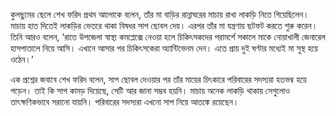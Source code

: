 কুলছুমের ছেলে শেখ ফরিদ প্রথম আলোকে বলেন, তাঁর মা বাড়ির রান্নাঘরের মাচায় রাখা লাকড়ি নিতে গিয়েছিলেন। মাচায় হাত দিতেই লাকড়ির ভেতরে থাকা বিষধর সাপ ছোবল দেয়। এরপর তাঁর মা যন্ত্রণায় ছটফট করতে শুরু করেন। তিনি আরও বলেন, ‘রাতে উপজেলা স্বাস্থ্য কমপ্লেক্সে নেওয়া হলে চিকিৎসকদের পরামর্শে সকালে মাকে নোয়াখালী জেনারেল হাসপাতালে নিয়ে আসি। এখানে আসার পর চিকিৎসকেরা অ্যান্টিভেনম দেন। এতে প্রায় দুই ঘণ্টার মধ্যেই মা সুস্থ হয়ে ওঠেন।’

এক প্রশ্নের জবাবে শেখ ফরিদ বলেন, সাপ ছোবল দেওয়ার পর তাঁর মায়ের চিৎকারে পরিবারের সদস্যরা হতভম্ব হয়ে পড়েন। তাই কি সাপ কামড় দিয়েছে, সেটি আর জানা সম্ভব হয়নি। মাচায় অনেক লাকড়ি থাকায় সেগুলোও তাৎক্ষণিকভাবে সরানো যায়নি। পরিবারের সদস্যরা এখনো সাপ নিয়ে আতঙ্কে রয়েছেন।
